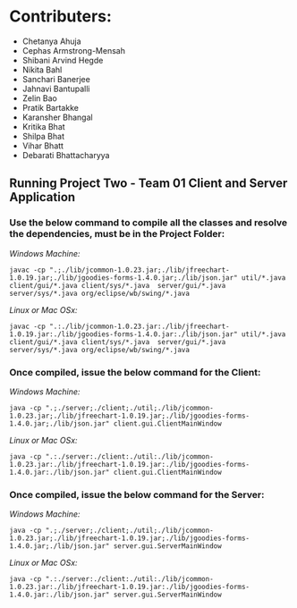 # Contributers:
>
- Chetanya Ahuja  
- Cephas Armstrong-Mensah   
- Shibani Arvind Hegde   
- Nikita Bahl   
- Sanchari Banerjee   
- Jahnavi Bantupalli   
- Zelin Bao   
- Pratik Bartakke   
- Karansher Bhangal   
- Kritika Bhat   
- Shilpa Bhat   
- Vihar Bhatt   
- Debarati Bhattacharyya

>
## Running Project Two - Team 01 Client and Server Application
### Use the below command to compile all the classes and resolve the dependencies, must be in the Project Folder:
>

*Windows Machine:*
```
javac -cp ".;./lib/jcommon-1.0.23.jar;./lib/jfreechart-1.0.19.jar;./lib/jgoodies-forms-1.4.0.jar;./lib/json.jar" util/*.java client/gui/*.java client/sys/*.java  server/gui/*.java server/sys/*.java org/eclipse/wb/swing/*.java
```
*Linux or Mac OSx:*
```
javac -cp ".:./lib/jcommon-1.0.23.jar:./lib/jfreechart-1.0.19.jar:./lib/jgoodies-forms-1.4.0.jar:./lib/json.jar" util/*.java client/gui/*.java client/sys/*.java  server/gui/*.java server/sys/*.java org/eclipse/wb/swing/*.java
```
>
### Once compiled, issue the below command for the Client:
>

*Windows Machine:*
```
java -cp ".;./server;./client;./util;./lib/jcommon-1.0.23.jar;./lib/jfreechart-1.0.19.jar;./lib/jgoodies-forms-1.4.0.jar;./lib/json.jar" client.gui.ClientMainWindow
```

*Linux or Mac OSx:*
```
java -cp ".:./server:./client:./util:./lib/jcommon-1.0.23.jar:./lib/jfreechart-1.0.19.jar:./lib/jgoodies-forms-1.4.0.jar:./lib/json.jar" client.gui.ClientMainWindow
```
>
### Once compiled, issue the below command for the Server:
>

*Windows Machine:*
```
java -cp ".;./server;./client;./util;./lib/jcommon-1.0.23.jar;./lib/jfreechart-1.0.19.jar;./lib/jgoodies-forms-1.4.0.jar;./lib/json.jar" server.gui.ServerMainWindow
```

*Linux or Mac OSx:*
```
java -cp ".:./server:./client:./util:./lib/jcommon-1.0.23.jar:./lib/jfreechart-1.0.19.jar:./lib/jgoodies-forms-1.4.0.jar:./lib/json.jar" server.gui.ServerMainWindow
```

